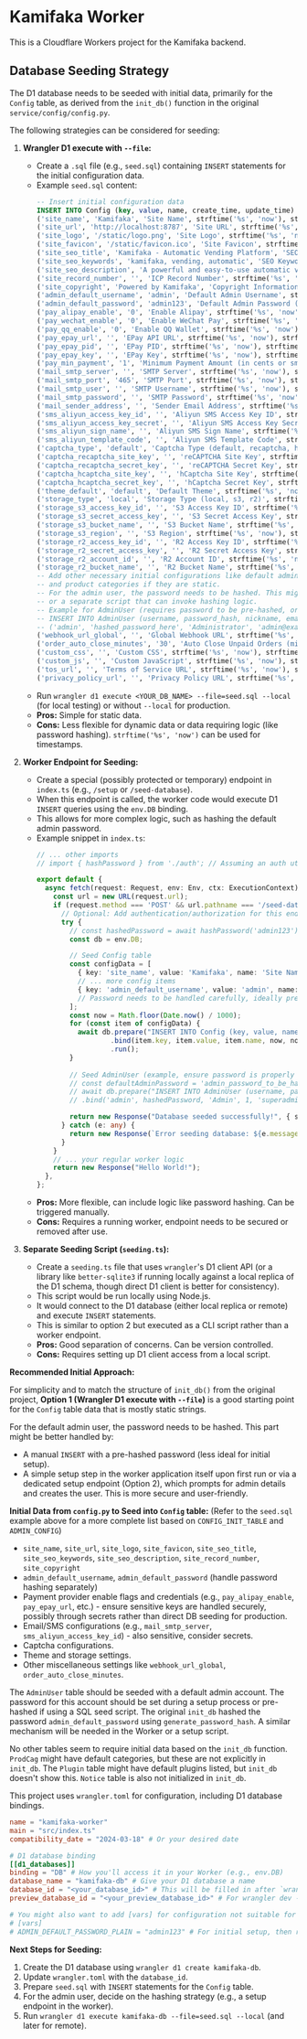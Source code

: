 # Kamifaka Worker

This is a Cloudflare Workers project for the Kamifaka backend.

## Database Seeding Strategy

The D1 database needs to be seeded with initial data, primarily for the `Config` table, as derived from the `init_db()` function in the original `service/config/config.py`.

The following strategies can be considered for seeding:

1.  **Wrangler D1 execute with `--file`:**
    *   Create a `.sql` file (e.g., `seed.sql`) containing `INSERT` statements for the initial configuration data.
    *   Example `seed.sql` content:
        ```sql
        -- Insert initial configuration data
        INSERT INTO Config (key, value, name, create_time, update_time) VALUES 
        ('site_name', 'Kamifaka', 'Site Name', strftime('%s', 'now'), strftime('%s', 'now')),
        ('site_url', 'http://localhost:8787', 'Site URL', strftime('%s', 'now'), strftime('%s', 'now')),
        ('site_logo', '/static/logo.png', 'Site Logo', strftime('%s', 'now'), strftime('%s', 'now')),
        ('site_favicon', '/static/favicon.ico', 'Site Favicon', strftime('%s', 'now'), strftime('%s', 'now')),
        ('site_seo_title', 'Kamifaka - Automatic Vending Platform', 'SEO Title', strftime('%s', 'now'), strftime('%s', 'now')),
        ('site_seo_keywords', 'kamifaka, vending, automatic', 'SEO Keywords', strftime('%s', 'now'), strftime('%s', 'now')),
        ('site_seo_description', 'A powerful and easy-to-use automatic vending platform.', 'SEO Description', strftime('%s', 'now'), strftime('%s', 'now')),
        ('site_record_number', '', 'ICP Record Number', strftime('%s', 'now'), strftime('%s', 'now')),
        ('site_copyright', 'Powered by Kamifaka', 'Copyright Information', strftime('%s', 'now'), strftime('%s', 'now')),
        ('admin_default_username', 'admin', 'Default Admin Username', strftime('%s', 'now'), strftime('%s', 'now')),
        ('admin_default_password', 'admin123', 'Default Admin Password (plaintext, to be hashed on first login or via a setup script)', strftime('%s', 'now'), strftime('%s', 'now')),
        ('pay_alipay_enable', '0', 'Enable Alipay', strftime('%s', 'now'), strftime('%s', 'now')),
        ('pay_wechat_enable', '0', 'Enable WeChat Pay', strftime('%s', 'now'), strftime('%s', 'now')),
        ('pay_qq_enable', '0', 'Enable QQ Wallet', strftime('%s', 'now'), strftime('%s', 'now')),
        ('pay_epay_url', '', 'EPay API URL', strftime('%s', 'now'), strftime('%s', 'now')),
        ('pay_epay_pid', '', 'EPay PID', strftime('%s', 'now'), strftime('%s', 'now')),
        ('pay_epay_key', '', 'EPay Key', strftime('%s', 'now'), strftime('%s', 'now')),
        ('pay_min_payment', '1', 'Minimum Payment Amount (in cents or smallest unit)', strftime('%s', 'now'), strftime('%s', 'now')),
        ('mail_smtp_server', '', 'SMTP Server', strftime('%s', 'now'), strftime('%s', 'now')),
        ('mail_smtp_port', '465', 'SMTP Port', strftime('%s', 'now'), strftime('%s', 'now')),
        ('mail_smtp_user', '', 'SMTP Username', strftime('%s', 'now'), strftime('%s', 'now')),
        ('mail_smtp_password', '', 'SMTP Password', strftime('%s', 'now'), strftime('%s', 'now')),
        ('mail_sender_address', '', 'Sender Email Address', strftime('%s', 'now'), strftime('%s', 'now')),
        ('sms_aliyun_access_key_id', '', 'Aliyun SMS Access Key ID', strftime('%s', 'now'), strftime('%s', 'now')),
        ('sms_aliyun_access_key_secret', '', 'Aliyun SMS Access Key Secret', strftime('%s', 'now'), strftime('%s', 'now')),
        ('sms_aliyun_sign_name', '', 'Aliyun SMS Sign Name', strftime('%s', 'now'), strftime('%s', 'now')),
        ('sms_aliyun_template_code', '', 'Aliyun SMS Template Code', strftime('%s', 'now'), strftime('%s', 'now')),
        ('captcha_type', 'default', 'Captcha Type (default, recaptcha, hcaptcha)', strftime('%s', 'now'), strftime('%s', 'now')),
        ('captcha_recaptcha_site_key', '', 'reCAPTCHA Site Key', strftime('%s', 'now'), strftime('%s', 'now')),
        ('captcha_recaptcha_secret_key', '', 'reCAPTCHA Secret Key', strftime('%s', 'now'), strftime('%s', 'now')),
        ('captcha_hcaptcha_site_key', '', 'hCaptcha Site Key', strftime('%s', 'now'), strftime('%s', 'now')),
        ('captcha_hcaptcha_secret_key', '', 'hCaptcha Secret Key', strftime('%s', 'now'), strftime('%s', 'now')),
        ('theme_default', 'default', 'Default Theme', strftime('%s', 'now'), strftime('%s', 'now')),
        ('storage_type', 'local', 'Storage Type (local, s3, r2)', strftime('%s', 'now'), strftime('%s', 'now')),
        ('storage_s3_access_key_id', '', 'S3 Access Key ID', strftime('%s', 'now'), strftime('%s', 'now')),
        ('storage_s3_secret_access_key', '', 'S3 Secret Access Key', strftime('%s', 'now'), strftime('%s', 'now')),
        ('storage_s3_bucket_name', '', 'S3 Bucket Name', strftime('%s', 'now'), strftime('%s', 'now')),
        ('storage_s3_region', '', 'S3 Region', strftime('%s', 'now'), strftime('%s', 'now')),
        ('storage_r2_access_key_id', '', 'R2 Access Key ID', strftime('%s', 'now'), strftime('%s', 'now')),
        ('storage_r2_secret_access_key', '', 'R2 Secret Access Key', strftime('%s', 'now'), strftimeggak_config.py
        ('storage_r2_account_id', '', 'R2 Account ID', strftime('%s', 'now'), strftime('%s', 'now')),
        ('storage_r2_bucket_name', '', 'R2 Bucket Name', strftime('%s', 'now'), strftime('%s', 'now')),
        -- Add other necessary initial configurations like default admin user (password should be handled securely)
        -- and product categories if they are static.
        -- For the admin user, the password needs to be hashed. This might require a setup step within the worker
        -- or a separate script that can invoke hashing logic.
        -- Example for AdminUser (requires password to be pre-hashed, or a setup endpoint):
        -- INSERT INTO AdminUser (username, password_hash, nickname, email, status, role, create_time) VALUES
        -- ('admin', 'hashed_password_here', 'Administrator', 'admin@example.com', 1, 'superadmin', strftime('%s', 'now'));
        ('webhook_url_global', '', 'Global Webhook URL', strftime('%s', 'now'), strftime('%s', 'now')),
        ('order_auto_close_minutes', '30', 'Auto Close Unpaid Orders (minutes)', strftime('%s', 'now'), strftime('%s', 'now')),
        ('custom_css', '', 'Custom CSS', strftime('%s', 'now'), strftime('%s', 'now')),
        ('custom_js', '', 'Custom JavaScript', strftime('%s', 'now'), strftime('%s', 'now')),
        ('tos_url', '', 'Terms of Service URL', strftime('%s', 'now'), strftime('%s', 'now')),
        ('privacy_policy_url', '', 'Privacy Policy URL', strftime('%s', 'now'), strftime('%s', 'now'));
        ```
    *   Run `wrangler d1 execute <YOUR_DB_NAME> --file=seed.sql --local` (for local testing) or without `--local` for production.
    *   **Pros:** Simple for static data.
    *   **Cons:** Less flexible for dynamic data or data requiring logic (like password hashing). `strftime('%s', 'now')` can be used for timestamps.

2.  **Worker Endpoint for Seeding:**
    *   Create a special (possibly protected or temporary) endpoint in `index.ts` (e.g., `/setup` or `/seed-database`).
    *   When this endpoint is called, the worker code would execute D1 `INSERT` queries using the `env.DB` binding.
    *   This allows for more complex logic, such as hashing the default admin password.
    *   Example snippet in `index.ts`:
        ```typescript
        // ... other imports
        // import { hashPassword } from './auth'; // Assuming an auth utility

        export default {
          async fetch(request: Request, env: Env, ctx: ExecutionContext): Promise<Response> {
            const url = new URL(request.url);
            if (request.method === 'POST' && url.pathname === '/seed-database') {
              // Optional: Add authentication/authorization for this endpoint
              try {
                // const hashedPassword = await hashPassword('admin123'); // Implement hashing
                const db = env.DB;

                // Seed Config table
                const configData = [
                  { key: 'site_name', value: 'Kamifaka', name: 'Site Name' },
                  // ... more config items
                  { key: 'admin_default_username', value: 'admin', name: 'Default Admin Username'},
                  // Password needs to be handled carefully, ideally pre-hashed or set via a secure first-time setup
                ];
                const now = Math.floor(Date.now() / 1000);
                for (const item of configData) {
                  await db.prepare("INSERT INTO Config (key, value, name, create_time, update_time) VALUES (?, ?, ?, ?, ?)")
                          .bind(item.key, item.value, item.name, now, now)
                          .run();
                }
                
                // Seed AdminUser (example, ensure password is properly handled)
                // const defaultAdminPassword = 'admin_password_to_be_hashed'; // Hash this
                // await db.prepare("INSERT INTO AdminUser (username, password_hash, nickname, status, role, create_time) VALUES (?, ?, ?, ?, ?, ?)")
                // .bind('admin', hashedPassword, 'Admin', 1, 'superadmin', now).run();

                return new Response("Database seeded successfully!", { status: 200 });
              } catch (e: any) {
                return new Response(`Error seeding database: ${e.message}`, { status: 500 });
              }
            }
            // ... your regular worker logic
            return new Response("Hello World!");
          },
        };
        ```
    *   **Pros:** More flexible, can include logic like password hashing. Can be triggered manually.
    *   **Cons:** Requires a running worker, endpoint needs to be secured or removed after use.

3.  **Separate Seeding Script (`seeding.ts`):**
    *   Create a `seeding.ts` file that uses `wrangler`'s D1 client API (or a library like `better-sqlite3` if running locally against a local replica of the D1 schema, though direct D1 client is better for consistency).
    *   This script would be run locally using Node.js.
    *   It would connect to the D1 database (either local replica or remote) and execute `INSERT` statements.
    *   This is similar to option 2 but executed as a CLI script rather than a worker endpoint.
    *   **Pros:** Good separation of concerns. Can be version controlled.
    *   **Cons:** Requires setting up D1 client access from a local script.

**Recommended Initial Approach:**

For simplicity and to match the structure of `init_db()` from the original project, **Option 1 (Wrangler D1 execute with `--file`)** is a good starting point for the `Config` table data that is mostly static strings.

For the default admin user, the password needs to be hashed. This part might be better handled by:
*   A manual `INSERT` with a pre-hashed password (less ideal for initial setup).
*   A simple setup step in the worker application itself upon first run or via a dedicated setup endpoint (Option 2), which prompts for admin details and creates the user. This is more secure and user-friendly.

**Initial Data from `config.py` to Seed into `Config` table:**
(Refer to the `seed.sql` example above for a more complete list based on `CONFIG_INIT_TABLE` and `ADMIN_CONFIG`)

*   `site_name`, `site_url`, `site_logo`, `site_favicon`, `site_seo_title`, `site_seo_keywords`, `site_seo_description`, `site_record_number`, `site_copyright`
*   `admin_default_username`, `admin_default_password` (handle password hashing separately)
*   Payment provider enable flags and credentials (e.g., `pay_alipay_enable`, `pay_epay_url`, etc.) - ensure sensitive keys are handled securely, possibly through secrets rather than direct DB seeding for production.
*   Email/SMS configurations (e.g., `mail_smtp_server`, `sms_aliyun_access_key_id`) - also sensitive, consider secrets.
*   Captcha configurations.
*   Theme and storage settings.
*   Other miscellaneous settings like `webhook_url_global`, `order_auto_close_minutes`.

The `AdminUser` table should be seeded with a default admin account. The password for this account should be set during a setup process or pre-hashed if using a SQL seed script. The original `init_db` hashed the password `admin_default_password` using `generate_password_hash`. A similar mechanism will be needed in the Worker or a setup script.

No other tables seem to require initial data based on the `init_db` function.
`ProdCag` might have default categories, but these are not explicitly in `init_db`.
The `Plugin` table might have default plugins listed, but `init_db` doesn't show this.
`Notice` table is also not initialized in `init_db`.

This project uses `wrangler.toml` for configuration, including D1 database bindings.

```toml
name = "kamifaka-worker"
main = "src/index.ts"
compatibility_date = "2024-03-18" # Or your desired date

# D1 database binding
[[d1_databases]]
binding = "DB" # How you'll access it in your Worker (e.g., env.DB)
database_name = "kamifaka-db" # Give your D1 database a name
database_id = "<your_database_id>" # This will be filled in after `wrangler d1 create kamifaka-db`
preview_database_id = "<your_preview_database_id>" # For wrangler dev --remote

# You might also want to add [vars] for configuration not suitable for DB Config table initially
# [vars]
# ADMIN_DEFAULT_PASSWORD_PLAIN = "admin123" # For initial setup, then remove
```

**Next Steps for Seeding:**
1. Create the D1 database using `wrangler d1 create kamifaka-db`.
2. Update `wrangler.toml` with the `database_id`.
3. Prepare `seed.sql` with `INSERT` statements for the `Config` table.
4. For the admin user, decide on the hashing strategy (e.g., a setup endpoint in the worker).
5. Run `wrangler d1 execute kamifaka-db --file=seed.sql --local` (and later for remote).
